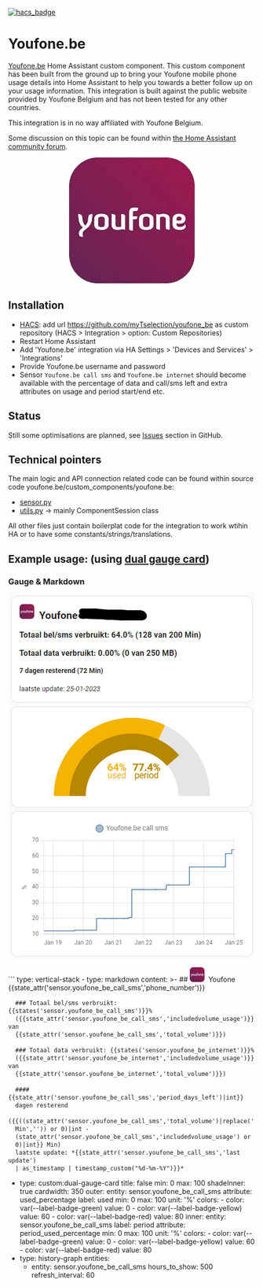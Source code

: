 [![hacs_badge](https://img.shields.io/badge/HACS-Custom-41BDF5.svg)](https://github.com/hacs/integration)

# Youfone.be
[Youfone.be](https://www.youfone.be/) Home Assistant custom component. This custom component has been built from the ground up to bring your Youfone mobile phone usage details into Home Assistant to help you towards a better follow up on your usage information. This integration is built against the public website provided by Youfone Belgium and has not been tested for any other countries.

This integration is in no way affiliated with Youfone Belgium.

Some discussion on this topic can be found within [the Home Assistant community forum](https://community.home-assistant.io/t/youfone-be-custom-integration/520952).

<p align="center"><img src="https://raw.githubusercontent.com/myTselection/youfone_be/master/icon.png"/></p>


## Installation
- [HACS](https://hacs.xyz/): add url https://github.com/myTselection/youfone_be as custom repository (HACS > Integration > option: Custom Repositories)
- Restart Home Assistant
- Add 'Youfone.be' integration via HA Settings > 'Devices and Services' > 'Integrations'
- Provide Youfone.be username and password
- Sensor `Youfone.be call sms` and `Youfone.be internet` should become available with the percentage of data and call/sms left and extra attributes on usage and period start/end etc.

## Status
Still some optimisations are planned, see [Issues](https://github.com/myTselection/youfone_be/issues) section in GitHub.

## Technical pointers
The main logic and API connection related code can be found within source code youfone.be/custom_components/youfone.be:
- [sensor.py](https://github.com/myTselection/youfone_be/blob/master/custom_components/youfone_be/sensor.py)
- [utils.py](https://github.com/myTselection/youfone_be/blob/master/custom_components/youfone_be/utils.py) -> mainly ComponentSession class

All other files just contain boilerplat code for the integration to work wtihin HA or to have some constants/strings/translations.

## Example usage: (using [dual gauge card](https://github.com/custom-cards/dual-gauge-card))
### Gauge & Markdown
<p align="center"><img src="https://raw.githubusercontent.com/myTselection/youfone_be/master/Markdown%20Gauge%20Card%20example.png"/></p>
```
type: vertical-stack
  - type: markdown
    content: >-
      ## <img
      src="https://raw.githubusercontent.com/myTselection/youfone_be/master/icon.png"
      width="30"/>&nbsp;&nbsp;Youfone
      {{state_attr('sensor.youfone_be_call_sms','phone_number')}}


      ### Totaal bel/sms verbruikt: {{states('sensor.youfone_be_call_sms')}}%
      ({{state_attr('sensor.youfone_be_call_sms','includedvolume_usage')}} van
      {{state_attr('sensor.youfone_be_call_sms','total_volume')}})

      ### Totaal data verbruikt: {{states('sensor.youfone_be_internet')}}%
      ({{state_attr('sensor.youfone_be_internet','includedvolume_usage')}} van
      {{state_attr('sensor.youfone_be_internet','total_volume')}})

      #### {{state_attr('sensor.youfone_be_call_sms','period_days_left')|int}}
      dagen resterend
      ({{((state_attr('sensor.youfone_be_call_sms','total_volume')|replace('
      Min','')) or 0)|int -
      (state_attr('sensor.youfone_be_call_sms','includedvolume_usage') or
      0)|int}} Min)
      laatste update: *{{state_attr('sensor.youfone_be_call_sms','last update')
      | as_timestamp | timestamp_custom("%d-%m-%Y")}}*
  - type: custom:dual-gauge-card
    title: false
    min: 0
    max: 100
    shadeInner: true
    cardwidth: 350
    outer:
      entity: sensor.youfone_be_call_sms
      attribute: used_percentage
      label: used
      min: 0
      max: 100
      unit: '%'
      colors:
        - color: var(--label-badge-green)
          value: 0
        - color: var(--label-badge-yellow)
          value: 60
        - color: var(--label-badge-red)
          value: 80
    inner:
      entity: sensor.youfone_be_call_sms
      label: period
      attribute: period_used_percentage
      min: 0
      max: 100
      unit: '%'
      colors:
        - color: var(--label-badge-green)
          value: 0
        - color: var(--label-badge-yellow)
          value: 60
        - color: var(--label-badge-red)
          value: 80
  - type: history-graph
    entities:
      - entity: sensor.youfone_be_call_sms
    hours_to_show: 500
    refresh_interval: 60
```
